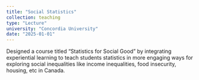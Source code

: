 ```yaml
---
title: "Social Statistics"
collection: teaching
type: "Lecture"
university: "Concordia University"
date: "2025-01-01"
---
```


Designed a course titled “Statistics for Social Good” by integrating experiential learning to teach students statistics in more engaging ways for exploring social inequalities like income inequalities, food insecurity, housing, etc in Canada.
